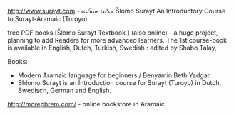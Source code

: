 


http://www.surayt.com - 
ܫܠܳܡܐ ܣܘܪܰܝܬ
Šlomo Surayt
An Introductory Course to Surayt-Aramaic (Turoyo)

free PDF books [Šlomo Surayt Textbook ] (also online) - a huge project, planning to add Readers for more advanced learners. The 1st course-book is available in English, Dutch, Turkish, Swedish  : edited by Shabo Talay, 




Books:
* Modern Aramaic language for beginners / Benyamin Beth Yadgar
* Shlomo Surayt is an Introduction course for Surayt (Turoyo) in Dutch, Swedisch, German and English.

 http://morephrem.com/ - online bookstore in Aramaic


